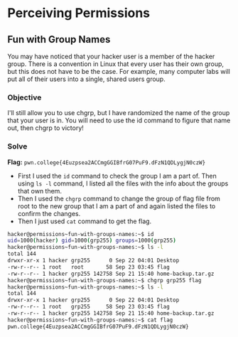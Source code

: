 # Perceiving Permissions

## Fun with Group Names
You may have noticed that your hacker user is a member of the hacker group. There is a convention in Linux that every user has their own group, but this does not have to be the case. For example, many computer labs will put all of their users into a single, shared users group.

### Objective 
I'll still allow you to use chgrp, but I have randomized the name of the group that your user is in. You will need to use the id command to figure that name out, then chgrp to victory!

### Solve
**Flag:** `pwn.college{4Euzpsea2ACCmgGGIBfrG07PuF9.dFzN1QDLygjN0czW}`

- First I used the `id` command to check the group I am a part of. Then using `ls -l` command, I listed all the files with the info about the groups that own them.
- Then I used the `chgrp` command to change the group of flag file from root to the new group that I am a part of and again listed the files to confirm the changes.
- Then I just used `cat` command to get the flag.

```bash
hacker@permissions~fun-with-groups-names:~$ id
uid=1000(hacker) gid=1000(grp255) groups=1000(grp255)
hacker@permissions~fun-with-groups-names:~$ ls -l
total 144
drwxr-xr-x 1 hacker grp255      0 Sep 22 04:01 Desktop
-rw-r--r-- 1 root   root       58 Sep 23 03:45 flag
-rw-r--r-- 1 hacker grp255 142758 Sep 21 15:40 home-backup.tar.gz
hacker@permissions~fun-with-groups-names:~$ chgrp grp255 flag
hacker@permissions~fun-with-groups-names:~$ ls -l
total 144
drwxr-xr-x 1 hacker grp255      0 Sep 22 04:01 Desktop
-rw-r--r-- 1 root   grp255     58 Sep 23 03:45 flag
-rw-r--r-- 1 hacker grp255 142758 Sep 21 15:40 home-backup.tar.gz
hacker@permissions~fun-with-groups-names:~$ cat flag
pwn.college{4Euzpsea2ACCmgGGIBfrG07PuF9.dFzN1QDLygjN0czW}
```